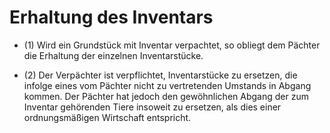 # Erhaltung des Inventars

- (1) Wird ein Grundstück mit Inventar verpachtet, so obliegt dem Pächter die Erhaltung der einzelnen Inventarstücke.

- (2) Der Verpächter ist verpflichtet, Inventarstücke zu ersetzen, die infolge eines vom Pächter nicht zu vertretenden Umstands in Abgang kommen. Der Pächter hat jedoch den gewöhnlichen Abgang der zum Inventar gehörenden Tiere insoweit zu ersetzen, als dies einer ordnungsmäßigen Wirtschaft entspricht.

